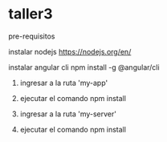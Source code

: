 # taller3

pre-requisitos

instalar nodejs
https://nodejs.org/en/

instalar angular cli
npm install -g @angular/cli

1. ingresar a la ruta 'my-app'
2. ejecutar el comando npm install

3. ingresar a la ruta 'my-server'
4. ejecutar el comando npm install


